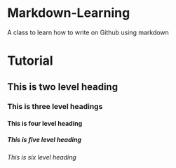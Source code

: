 # Markdown-Learning
A class to learn how to write on Github using markdown

# Tutorial

## This is two level heading

### This is three level headings

#### This is four level heading

##### This is five level heading
###### This is six level heading
